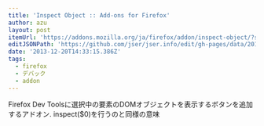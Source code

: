 ```yaml
---
title: 'Inspect Object :: Add-ons for Firefox'
author: azu
layout: post
itemUrl: 'https://addons.mozilla.org/ja/firefox/addon/inspect-object/?src=cb-dl-created'
editJSONPath: 'https://github.com/jser/jser.info/edit/gh-pages/data/2013/12/index.json'
date: '2013-12-20T14:33:15.386Z'
tags:
  - firefox
  - デバック
  - addon
---
```

Firefox Dev Toolsに選択中の要素のDOMオブジェクトを表示するボタンを追加するアドオン.
inspect($0)を行うのと同様の意味
